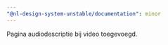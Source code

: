 ```yaml
---
"@nl-design-system-unstable/documentation": minor
---
```


Pagina audiodescriptie bij video toegevoegd.
